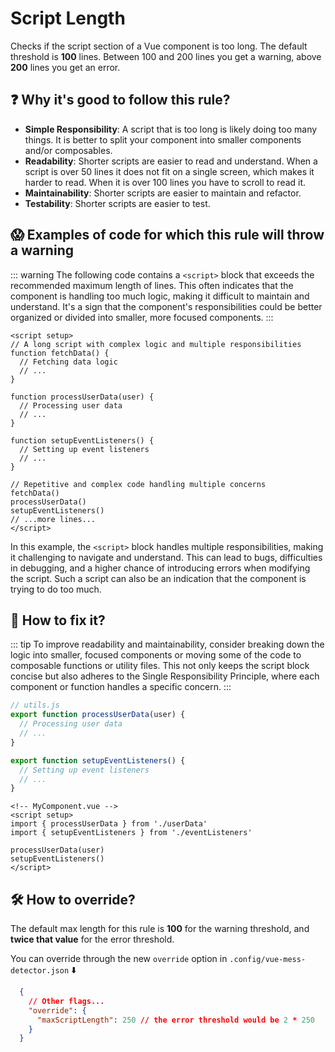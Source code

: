 # Script Length

Checks if the script section of a Vue component is too long. The default threshold is **100** lines. Between 100 and 200 lines you get a warning, above **200** lines you get an error.

## ❓ Why it's good to follow this rule?

- **Simple Responsibility**: A script that is too long is likely doing too many things. It is better to split your component into smaller components and/or composables.
- **Readability**: Shorter scripts are easier to read and understand. When a script is over 50 lines it does not fit on a single screen, which makes it harder to read. When it is over 100 lines you have to scroll to read it.
- **Maintainability**: Shorter scripts are easier to maintain and refactor.
- **Testability**: Shorter scripts are easier to test.

## 😱 Examples of code for which this rule will throw a warning

::: warning
The following code contains a `<script>` block that exceeds the recommended maximum length of lines. This often indicates that the component is handling too much logic, making it difficult to maintain and understand. It's a sign that the component's responsibilities could be better organized or divided into smaller, more focused components.
:::

```vue
<script setup>
// A long script with complex logic and multiple responsibilities
function fetchData() {
  // Fetching data logic
  // ...
}

function processUserData(user) {
  // Processing user data
  // ...
}

function setupEventListeners() {
  // Setting up event listeners
  // ...
}

// Repetitive and complex code handling multiple concerns
fetchData()
processUserData()
setupEventListeners()
// ...more lines...
</script>
```

In this example, the `<script>` block handles multiple responsibilities, making it challenging to navigate and understand. This can lead to bugs, difficulties in debugging, and a higher chance of introducing errors when modifying the script. Such a script can also be an indication that the component is trying to do too much.

## 🤩 How to fix it?

::: tip
To improve readability and maintainability, consider breaking down the logic into smaller, focused components or moving some of the code to composable functions or utility files. This not only keeps the script block concise but also adheres to the Single Responsibility Principle, where each component or function handles a specific concern.
:::

```js
// utils.js
export function processUserData(user) {
  // Processing user data
  // ...
}

export function setupEventListeners() {
  // Setting up event listeners
  // ...
}
```

```vue
<!-- MyComponent.vue -->
<script setup>
import { processUserData } from './userData'
import { setupEventListeners } from './eventListeners'

processUserData(user)
setupEventListeners()
</script>
```

## 🛠 How to override?
The default max length for this rule is **100** for the warning threshold, and **twice that value** for the error threshold.

You can override through the new `override` option in `.config/vue-mess-detector.json` ⬇️

```json
  {
    // Other flags...
    "override": {
      "maxScriptLength": 250 // the error threshold would be 2 * 250
    }
  }
```
